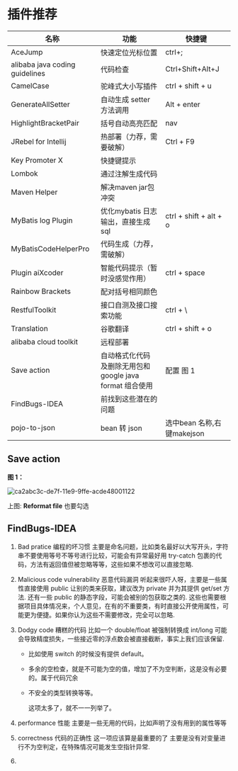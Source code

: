 # 插件推荐


| 名称                           | 功能                                                     | 快捷键                     |
| ------------------------------ | -------------------------------------------------------- | -------------------------- |
| AceJump                        | 快速定位光标位置                                         | ctrl+;                     |
| alibaba java coding guidelines | 代码检查                                                 | Ctrl+Shift+Alt+J           |
| CamelCase                      | 驼峰式大小写插件                                         | ctrl + shift + u           |
| GenerateAllSetter              | 自动生成 setter 方法调用                                 | Alt + enter                |
| HighlightBracketPair           | 括号自动高亮匹配                                         | nav                        |
| JRebel for Intellij            | 热部署（力荐，需要破解）                                 | Ctrl + F9                  |
| Key  Promoter X                | 快捷键提示                                               |                            |
| Lombok                         | 通过注解生成代码                                         |                            |
| Maven Helper                   | 解决maven jar包冲突                                      |                            |
| MyBatis log Plugin             | 优化mybatis 日志输出，直接生成sql                        | ctrl + shift + alt + o     |
| MyBatisCodeHelperPro           | 代码生成（力荐，需破解）                                 |                            |
| Plugin aiXcoder                | 智能代码提示（暂时没感觉作用）                           | ctrl + space               |
| Rainbow Brackets               | 配对括号相同颜色                                         |                            |
| RestfulToolkit                 | 接口自测及接口搜索功能                                   | ctrl + \                   |
| Translation                    | 谷歌翻译                                                 | ctrl + shift + o           |
| alibaba cloud toolkit          | 远程部署                                                 |                            |
| Save action                    | 自动格式化代码 及删除无用包和google java format 组合使用 | 配置 图 1                  |
| FindBugs-IDEA                  | 前找到这些潜在的问题                                     |                            |
| pojo-to-json                   | bean 转 json                                             | 选中bean 名称,右键makejson |

## Save action

**图 1：**

![ca2abc3c-de7f-11e9-9ffe-acde48001122](https://i.loli.net/2019/09/24/1GAp8Vu3br5OzkU.png )

上图:     **Reformat file**  也要勾选





## FindBugs-IDEA

1.  Bad pratice 编程的坏习惯
    主要是命名问题，比如类名最好以大写开头，字符串不要使用等号不等号进行比较，可能会有异常最好用 try-catch 包裹的代码，方法有返回值但被忽略等等，这些如果不想改可以直接忽略.

2.  Malicious code vulnerability 恶意代码漏洞
    听起来很吓人呀，主要是一些属性直接使用 public 让别的类来获取，建议改为 private 并为其提供 get/set 方法.
    还有一些 public 的静态字段，可能会被别的包获取之类的.
    这些也需要根据项目具体情况来，个人意见，在有的不重要类，有时直接公开使用属性，可能更为便捷。如果你认为这些不需要修改，完全可以忽略.

3.  Dodgy code 糟糕的代码
    比如一个 double/float 被强制转换成 int/long 可能会导致精度损失，一些接近零的浮点数会被直接截断，事实上我们应该保留.

    -   比如使用 switch 的时候没有提供 default。

    -   多余的空检查，就是不可能为空的值，增加了不为空判断，这是没有必要的。属于代码冗余

    -   不安全的类型转换等等。

        这项太多了，就不一一列举了。

4.  performance 性能
    主要是一些无用的代码，比如声明了没有用到的属性等等
    
5.  correctness 代码的正确性 这一项应该算是最重要的了
    主要是没有对变量进行不为空判定，在特殊情况可能发生空指针异常.
    
6.  
